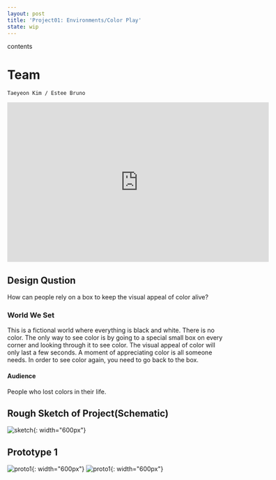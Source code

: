 ```yaml
---
layout: post
title: 'Project01: Environments/Color Play'
state: wip
---
```

<div id="toc"><p class="toc_title">contents</p></div>

# Team
`Taeyeon Kim / Estee Bruno`

<iframe src="https://docs.google.com/presentation/d/1WJQBivsv12_DmmSXA3skMtxw8qeuaQpVZD9qnU19oy8/embed?start=false&loop=false&delayms=3000" frameborder="0" width="600" height="366" allowfullscreen="true" mozallowfullscreen="true" webkitallowfullscreen="true"></iframe>

## Design Qustion
How can people rely on a box to keep the visual appeal of color alive?

### World We Set
This is a fictional world where everything is black and white. There is no color.
The only way to see color is by going to a special small box on every corner and looking through it to see color.
The visual appeal of color will only last a few seconds. A moment of appreciating color is all someone needs. In order to see color again, you need to go back to the box.

#### Audience
People who lost colors in their life.

## Rough Sketch of Project(Schematic)
![sketch](/sp17-ms2/assets/img/project01/sketch.jpg){: width="600px"}

## Prototype 1
![proto1](/sp17-ms2/assets/img/project01/proto01_1.jpg){: width="600px"}
![proto1](/sp17-ms2/assets/img/project01/proto01_2.jpg){: width="600px"}